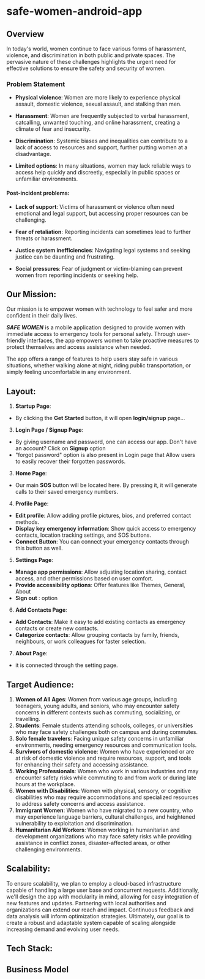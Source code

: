 ﻿# safe-women-android-app
 
## **Overview**
In today's world, women continue to face various forms of harassment, violence, and discrimination in both public and private spaces. The pervasive nature of these challenges highlights the urgent need for effective solutions to ensure the safety and security of women.

### **Problem Statement**

- **Physical violence**: Women are more likely to experience physical assault, domestic violence, sexual assault, and stalking than men.

- **Harassment**: Women are frequently subjected to verbal harassment, catcalling, unwanted touching, and online harassment, creating a climate of fear and insecurity.
  
- **Discrimination**: Systemic biases and inequalities can contribute to a lack of access to resources and support, further putting women at a disadvantage.

- **Limited options**: In many situations, women may lack reliable ways to access help quickly and discreetly, especially in public spaces or unfamiliar environments.

#### Post-incident problems:
- **Lack of support**: Victims of harassment or violence often need emotional and legal support, but accessing proper resources can be challenging.
  
- **Fear of retaliation**: Reporting incidents can sometimes lead to further threats or harassment.
  
- **Justice system inefficiencies**: Navigating legal systems and seeking justice can be daunting and frustrating.
 
- **Social pressures**: Fear of judgment or victim-blaming can prevent women from reporting incidents or seeking help.

## Our Mission:
Our mission is to empower women with technology to feel safer and more confident in their daily lives.

***SAFE WOMEN*** is a mobile application designed to provide women with immediate access to emergency tools for personal safety. Through user-friendly interfaces, the app empowers women to take proactive measures to protect themselves and access assistance when needed.

The app offers a range of features to help users stay safe in various situations, whether walking alone at night, riding public transportation, or simply feeling uncomfortable in any environment.
## **Layout**:
1. **Startup Page**:

- By clicking the **Get Started** button, it will open **login/signup** page...

3. **Login Page / Signup Page**:

- By giving username and password, one can access our app. Don't have an account? Click on **Signup** option
- "forgot password" option is also present in Login page that Allow users to easily recover their forgotten passwords.

3. **Home Page**:
- Our main **SOS** button will be located here. By pressing it, it will generate calls to their saved emergency numbers.
   
4. **Profile Page**:

- **Edit profile**: Allow adding profile pictures, bios, and preferred contact methods.
- **Display key emergency information**: Show quick access to emergency contacts, location tracking settings, and SOS buttons.
- **Connect Button**: You can connect your emergency contacts through this button as well. 

5. **Settings Page**:
   
- **Manage app permissions**: Allow adjusting location sharing, contact access, and other permissions based on user comfort.
- **Provide accessibility options**: Offer features like Themes, General, About
- **Sign out** : option

6. **Add Contacts Page**:

- **Add Contacts**: Make it easy to add existing contacts as emergency contacts or create new contacts.
- **Categorize contacts**: Allow grouping contacts by family, friends, neighbours, or work colleagues for faster selection.

7. **About Page**:
   
- it is connected through the setting page.


## Target Audience:

1. **Women of All Ages**:  Women from various age groups, including teenagers, young adults, and seniors, who may encounter safety concerns in different contexts such as commuting, socializing, or travelling.
2. **Students**:  Female students attending schools, colleges, or universities who may face safety challenges both on campus and during commutes. 
3. **Solo female travelers**:  Facing unique safety concerns in unfamiliar environments, needing emergency resources and communication tools.
4. **Survivors of domestic violence**:  Women who have experienced or are at risk of domestic violence and require resources, support, and tools for enhancing their safety and accessing assistance.
5. **Working Professionals**:  Women who work in various industries and may encounter safety risks while commuting to and from work or during late hours at the workplace.
6. **Women with Disabilities**:  Women with physical, sensory, or cognitive disabilities who may require accommodations and specialized resources to address safety concerns and access assistance.
7.  **Immigrant Women**:  Women who have migrated to a new country, who may experience language barriers, cultural challenges, and heightened vulnerability to exploitation and discrimination.
8.  **Humanitarian Aid Workers**:  Women working in humanitarian and development organizations who may face safety risks while providing assistance in conflict zones, disaster-affected areas, or other challenging environments.

## Scalability:

To ensure scalability, we plan to employ a cloud-based infrastructure capable of handling a large user base and concurrent requests. Additionally, we'll design the app with modularity in mind, allowing for easy integration of new features and updates. Partnering with local authorities and organizations can extend our reach and impact. Continuous feedback and data analysis will inform optimization strategies. Ultimately, our goal is to create a robust and adaptable system capable of scaling alongside increasing demand and evolving user needs.

## Tech Stack:

## Business Model
